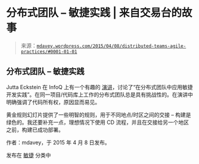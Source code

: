 <!--yml

分类：未分类

日期：2024-05-18 05:43:11

-->

# 分布式团队 – 敏捷实践 | 来自交易台的故事

> 来源：[`mdavey.wordpress.com/2015/04/08/distributed-teams-agile-practices/#0001-01-01`](https://mdavey.wordpress.com/2015/04/08/distributed-teams-agile-practices/#0001-01-01)

## 分布式团队 – 敏捷实践

Jutta Eckstein 在 InfoQ 上有一个有趣的 [演讲](http://www.infoq.com/presentations/agile-practices-distributed-teams)，讨论了“在分布式团队中应用敏捷开发实践”。在同一项目/代码库上工作的分布式团队总是具有挑战性的。在演讲中明确强调了代码所有权，原因显而易见。

黄金规则幻灯片提供了一些明智的规则，用于不同地点/时区之间的交接 – 构建是绿色的。我还要补充一点，理想情况下使用 CD 流程，并且在交接给另一个地区之前，构建已成功部署。

作者：mdavey，于 2015 年 4 月 8 日发布。

发布在 [敏捷](https://mdavey.wordpress.com/category/agile/) 分类中
